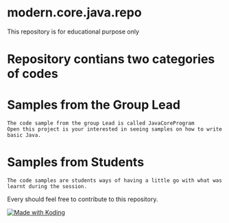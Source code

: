 # modern.core.java.repo
This repository is for educational purpose only


# Repository contians two categories of codes
# Samples from the Group Lead
	The code sample from the group Lead is called JavaCoreProgram
	Open this project is your interested in seeing samples on how to write basic Java.

# Samples from Students
	The code samples are students ways of having a little go with what was learnt during the session.


Every should feel free to contribute to this repository.


<a href="https://koding.com/"> <img src="https://koding-cdn.s3.amazonaws.com/badges/made-with-koding/v1/koding_badge_ReadmeDark.png" srcset="https://koding-cdn.s3.amazonaws.com/badges/made-with-koding/v1/koding_badge_ReadmeDark.png 1x, https://koding-cdn.s3.amazonaws.com/badges/made-with-koding/v1/koding_badge_ReadmeDark@2x.png 2x" alt="Made with Koding" /> </a>

